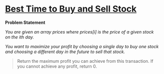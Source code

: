 # [Best Time to Buy and Sell Stock](https://leetcode.com/problems/best-time-to-buy-and-sell-stock/description/)

**Problem Statement**

_You are given an array prices where prices[i] is the price of a given stock on the ith day._

_You want to maximize your profit by choosing a single day to buy one stock and choosing a different day in the future to sell that stock._

> Return the maximum profit you can achieve from this transaction. If you cannot achieve any profit, return 0.
